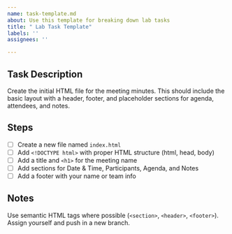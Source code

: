```yaml
---
name: task-template.md
about: Use this template for breaking down lab tasks
title: " Lab Task Template"
labels: ''
assignees: ''

---
```


## Task Description
Create the initial HTML file for the meeting minutes. This should include the basic layout with a header, footer, and placeholder sections for agenda, attendees, and notes.

## Steps
- [ ] Create a new file named `index.html`
- [ ] Add `<!DOCTYPE html>` with proper HTML structure (html, head, body)
- [ ] Add a title and `<h1>` for the meeting name
- [ ] Add sections for Date & Time, Participants, Agenda, and Notes
- [ ] Add a footer with your name or team info

## Notes
Use semantic HTML tags where possible (`<section>`, `<header>`, `<footer>`).  
Assign yourself and push in a new branch.
